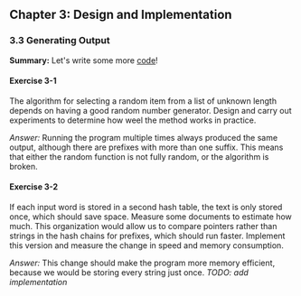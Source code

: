 ## Chapter 3: Design and Implementation

### 3.3 Generating Output
**Summary:** Let's write some more [code](output.c)!

#### Exercise 3-1
The algorithm for selecting a random item from a list of unknown length depends on having a good random number generator.
Design and carry out experiments to determine how weel the method works in practice.

*Answer:* Running the program multiple times always produced the same output, although there are prefixes with more than
one suffix. This means that either the random function is not fully random, or the algorithm is broken.

#### Exercise 3-2
If each input word is stored in a second hash table, the text is only stored once, which should save space.
Measure some documents to estimate how much. This organization would allow us to compare pointers rather than strings
in the hash chains for prefixes, which should run faster. Implement this version and measure the change in speed
and memory consumption.

*Answer:* This change should make the program more memory efficient, because we would be storing every string just once.
*TODO: add implementation*